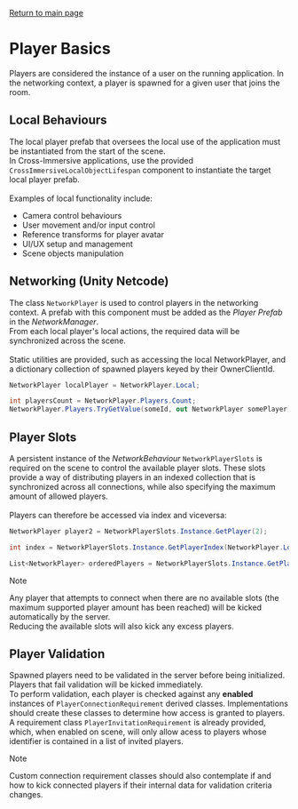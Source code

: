 [Return to main page](../)

# Player Basics
Players are considered the instance of a user on the running application. In the networking context, a player is spawned for a given user that joins the room.

## Local Behaviours
The local player prefab that oversees the local use of the application must be instantiated from the start of the scene.\
In Cross-Immersive applications, use the provided `CrossImmersiveLocalObjectLifespan` component to instantiate the target local player prefab.\
\
Examples of local functionality include:
- Camera control behaviours
- User movement and/or input control
- Reference transforms for player avatar
- UI/UX setup and management
- Scene objects manipulation

## Networking (Unity Netcode)
The class `NetworkPlayer` is used to control players in the networking context. A prefab with this component must be added as the *Player Prefab* in the *NetworkManager*.\
From each local player's local actions, the required data will be synchronized across the scene.\
\
Static utilities are provided, such as accessing the local NetworkPlayer, and a dictionary collection of spawned players keyed by their OwnerClientId.
```C#
NetworkPlayer localPlayer = NetworkPlayer.Local;

int playersCount = NetworkPlayer.Players.Count;
NetworkPlayer.Players.TryGetValue(someId, out NetworkPlayer somePlayer);
```

## Player Slots
A persistent instance of the *NetworkBehaviour* `NetworkPlayerSlots` is required on the scene to control the available player slots.
These slots provide a way of distributing players in an indexed collection that is synchronized across all connections, while also specifying the maximum amount of allowed players.\
\
Players can therefore be accessed via index and viceversa:
```C#
NetworkPlayer player2 = NetworkPlayerSlots.Instance.GetPlayer(2);

int index = NetworkPlayerSlots.Instance.GetPlayerIndex(NetworkPlayer.Local);

List<NetworkPlayer> orderedPlayers = NetworkPlayerSlots.Instance.GetPlayers(); // Empty slots are null
```
> [!NOTE]
> Any player that attempts to connect when there are no available slots (the maximum supported player amount has been reached) will be kicked automatically by the server.\
> Reducing the available slots will also kick any excess players. 

## Player Validation
Spawned players need to be validated in the server before being initialized. Players that fail validation will be kicked immediately.\
To perform validation, each player is checked against any **enabled** instances of `PlayerConnectionRequirement` derived classes. Implementations should create these classes to determine how access is granted to players.\
A requirement class `PlayerInvitationRequirement` is already provided, which, when enabled on scene, will only allow acess to players whose identifier is contained in a list of invited players.
> [!NOTE]
> Custom connection requirement classes should also contemplate if and how to kick connected players if their internal data for validation criteria changes.

